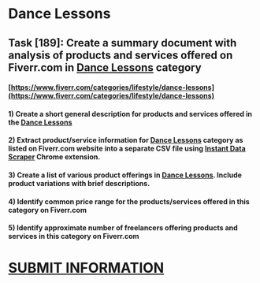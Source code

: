 # Dance Lessons
## Task [189]: Create a summary document with analysis of products and services offered on Fiverr.com in [Dance Lessons](https://www.fiverr.com/categories/lifestyle/dance-lessons) category
#### [https://www.fiverr.com/categories/lifestyle/dance-lessons](https://www.fiverr.com/categories/lifestyle/dance-lessons)
#### 1) Create a short general description for products and services offered in the [Dance Lessons](https://www.fiverr.com/categories/lifestyle/dance-lessons)
#### 2) Extract product/service information for [Dance Lessons](https://www.fiverr.com/categories/lifestyle/dance-lessons) category as listed on Fiverr.com website into a separate CSV file using [Instant Data Scraper](https://chrome.google.com/webstore/detail/instant-data-scraper/ofaokhiedipichpaobibbnahnkdoiiah) Chrome extension.
#### 3) Create a list of various product offerings in [Dance Lessons](https://www.fiverr.com/categories/lifestyle/dance-lessons). Include product variations with brief descriptions.
#### 4) Identify common price range for the products/services offered in this category on Fiverr.com
#### 5) Identify approximate number of freelancers offering products and services in this category on Fiverr.com

# [SUBMIT INFORMATION](https://forms.office.com/r/8AEKjkLxKG)
